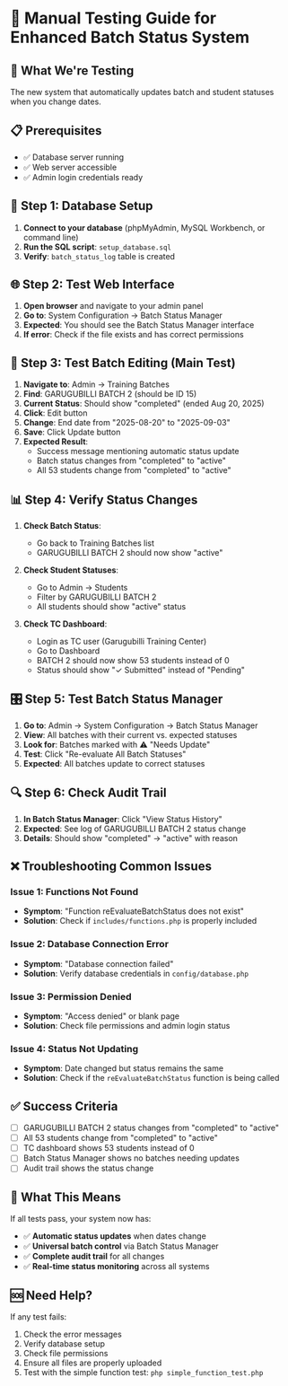 # 🧪 Manual Testing Guide for Enhanced Batch Status System

## 🎯 **What We're Testing**
The new system that automatically updates batch and student statuses when you change dates.

## 📋 **Prerequisites**
- ✅ Database server running
- ✅ Web server accessible
- ✅ Admin login credentials ready

## 🚀 **Step 1: Database Setup**
1. **Connect to your database** (phpMyAdmin, MySQL Workbench, or command line)
2. **Run the SQL script**: `setup_database.sql`
3. **Verify**: `batch_status_log` table is created

## 🌐 **Step 2: Test Web Interface**
1. **Open browser** and navigate to your admin panel
2. **Go to**: System Configuration → Batch Status Manager
3. **Expected**: You should see the Batch Status Manager interface
4. **If error**: Check if the file exists and has correct permissions

## 🔧 **Step 3: Test Batch Editing (Main Test)**
1. **Navigate to**: Admin → Training Batches
2. **Find**: GARUGUBILLI BATCH 2 (should be ID 15)
3. **Current Status**: Should show "completed" (ended Aug 20, 2025)
4. **Click**: Edit button
5. **Change**: End date from "2025-08-20" to "2025-09-03"
6. **Save**: Click Update button
7. **Expected Result**: 
   - Success message mentioning automatic status update
   - Batch status changes from "completed" to "active"
   - All 53 students change from "completed" to "active"

## 📊 **Step 4: Verify Status Changes**
1. **Check Batch Status**:
   - Go back to Training Batches list
   - GARUGUBILLI BATCH 2 should now show "active"
   
2. **Check Student Statuses**:
   - Go to Admin → Students
   - Filter by GARUGUBILLI BATCH 2
   - All students should show "active" status

3. **Check TC Dashboard**:
   - Login as TC user (Garugubilli Training Center)
   - Go to Dashboard
   - BATCH 2 should now show 53 students instead of 0
   - Status should show "✓ Submitted" instead of "Pending"

## 🎛️ **Step 5: Test Batch Status Manager**
1. **Go to**: Admin → System Configuration → Batch Status Manager
2. **View**: All batches with their current vs. expected statuses
3. **Look for**: Batches marked with ⚠️ "Needs Update"
4. **Test**: Click "Re-evaluate All Batch Statuses"
5. **Expected**: All batches update to correct statuses

## 🔍 **Step 6: Check Audit Trail**
1. **In Batch Status Manager**: Click "View Status History"
2. **Expected**: See log of GARUGUBILLI BATCH 2 status change
3. **Details**: Should show "completed" → "active" with reason

## ❌ **Troubleshooting Common Issues**

### **Issue 1: Functions Not Found**
- **Symptom**: "Function reEvaluateBatchStatus does not exist"
- **Solution**: Check if `includes/functions.php` is properly included

### **Issue 2: Database Connection Error**
- **Symptom**: "Database connection failed"
- **Solution**: Verify database credentials in `config/database.php`

### **Issue 3: Permission Denied**
- **Symptom**: "Access denied" or blank page
- **Solution**: Check file permissions and admin login status

### **Issue 4: Status Not Updating**
- **Symptom**: Date changed but status remains the same
- **Solution**: Check if the `reEvaluateBatchStatus` function is being called

## ✅ **Success Criteria**
- [ ] GARUGUBILLI BATCH 2 status changes from "completed" to "active"
- [ ] All 53 students change from "completed" to "active"
- [ ] TC dashboard shows 53 students instead of 0
- [ ] Batch Status Manager shows no batches needing updates
- [ ] Audit trail shows the status change

## 🎉 **What This Means**
If all tests pass, your system now has:
- ✅ **Automatic status updates** when dates change
- ✅ **Universal batch control** via Batch Status Manager
- ✅ **Complete audit trail** for all changes
- ✅ **Real-time status monitoring** across all systems

## 🆘 **Need Help?**
If any test fails:
1. Check the error messages
2. Verify database setup
3. Check file permissions
4. Ensure all files are properly uploaded
5. Test with the simple function test: `php simple_function_test.php`
